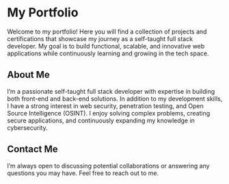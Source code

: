 # My Portfolio

Welcome to my portfolio! Here you will find a collection of projects and certifications that showcase my journey as a self-taught full stack developer. My goal is to build functional, scalable, and innovative web applications while continuously learning and growing in the tech space.

## About Me

I’m a passionate self-taught full stack developer with expertise in building both front-end and back-end solutions. In addition to my development skills, I have a strong interest in web security, penetration testing, and Open Source Intelligence (OSINT). I enjoy solving complex problems, creating secure applications, and continuously expanding my knowledge in cybersecurity.

## Contact Me

I’m always open to discussing potential collaborations or answering any questions you may have. Feel free to reach out to me.

